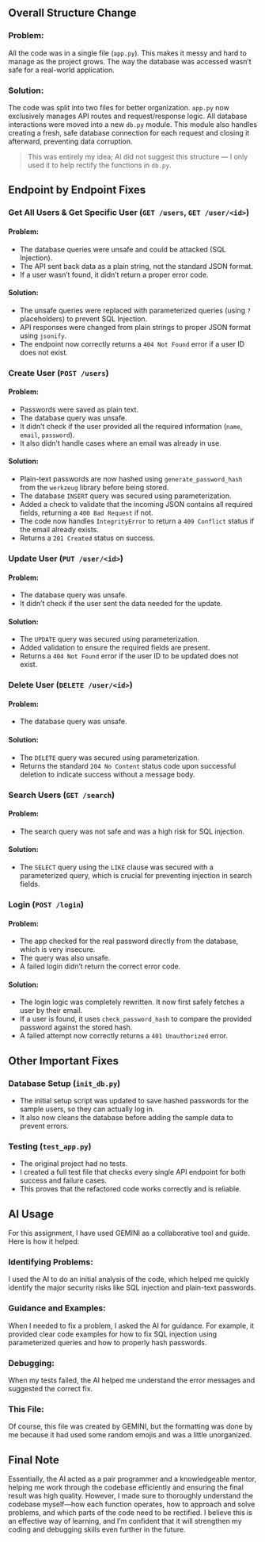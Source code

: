 ## Overall Structure Change

### Problem:
All the code was in a single file (`app.py`). This makes it messy and hard to manage as the project grows. The way the database was accessed wasn’t safe for a real-world application.

### Solution:

The code was split into two files for better organization. `app.py` now exclusively manages API routes and request/response logic. All database interactions were moved into a new `db.py` module. This module also handles creating a fresh, safe database connection for each request and closing it afterward, preventing data corruption.

> This was entirely my idea; AI did not suggest this structure — I only used it to help rectify the functions in `db.py`.

## Endpoint by Endpoint Fixes

### Get All Users & Get Specific User (`GET /users`, `GET /user/<id>`)

#### Problem:
- The database queries were unsafe and could be attacked (SQL Injection).
- The API sent back data as a plain string, not the standard JSON format.
- If a user wasn’t found, it didn’t return a proper error code.

#### Solution:
- The unsafe queries were replaced with parameterized queries (using `?` placeholders) to prevent SQL Injection.
- API responses were changed from plain strings to proper JSON format using `jsonify`.
- The endpoint now correctly returns a `404 Not Found` error if a user ID does not exist.

### Create User (`POST /users`)

#### Problem:
- Passwords were saved as plain text.
- The database query was unsafe.
- It didn’t check if the user provided all the required information (`name`, `email`, `password`).
- It also didn’t handle cases where an email was already in use.

#### Solution:
- Plain-text passwords are now hashed using `generate_password_hash` from the `werkzeug` library before being stored.
- The database `INSERT` query was secured using parameterization.
- Added a check to validate that the incoming JSON contains all required fields, returning a `400 Bad Request` if not.
- The code now handles `IntegrityError` to return a `409 Conflict` status if the email already exists.
- Returns a `201 Created` status on success.

### Update User (`PUT /user/<id>`)

#### Problem:
- The database query was unsafe.
- It didn’t check if the user sent the data needed for the update.

#### Solution:
- The `UPDATE` query was secured using parameterization.
- Added validation to ensure the required fields are present.
- Returns a `404 Not Found` error if the user ID to be updated does not exist.

### Delete User (`DELETE /user/<id>`)

#### Problem:
- The database query was unsafe.

#### Solution:
- The `DELETE` query was secured using parameterization.
- Returns the standard `204 No Content` status code upon successful deletion to indicate success without a message body.

### Search Users (`GET /search`)

#### Problem:
- The search query was not safe and was a high risk for SQL injection.

#### Solution:
- The `SELECT` query using the `LIKE` clause was secured with a parameterized query, which is crucial for preventing injection in search fields.

### Login (`POST /login`)

#### Problem:
- The app checked for the real password directly from the database, which is very insecure.
- The query was also unsafe.
- A failed login didn’t return the correct error code.

#### Solution:
- The login logic was completely rewritten. It now first safely fetches a user by their email.
- If a user is found, it uses `check_password_hash` to compare the provided password against the stored hash.
- A failed attempt now correctly returns a `401 Unauthorized` error.

## Other Important Fixes

### Database Setup (`init_db.py`)

- The initial setup script was updated to save hashed passwords for the sample users, so they can actually log in.
- It also now cleans the database before adding the sample data to prevent errors.

### Testing (`test_app.py`)

- The original project had no tests.
- I created a full test file that checks every single API endpoint for both success and failure cases.
- This proves that the refactored code works correctly and is reliable.

## AI Usage

For this assignment, I have used GEMINI as a collaborative tool and guide. Here is how it helped:

### Identifying Problems:
I used the AI to do an initial analysis of the code, which helped me quickly identify the major security risks like SQL injection and plain-text passwords.

### Guidance and Examples:
When I needed to fix a problem, I asked the AI for guidance. For example, it provided clear code examples for how to fix SQL injection using parameterized queries and how to properly hash passwords.

### Debugging:
When my tests failed, the AI helped me understand the error messages and suggested the correct fix.

### This File:
Of course, this file was created by GEMINI, but the formatting was done by me because it had used some random emojis and was a little unorganized.

## Final Note

Essentially, the AI acted as a pair programmer and a knowledgeable mentor, helping me work through the codebase efficiently and ensuring the final result was high quality. However, I made sure to thoroughly understand the codebase myself—how each function operates, how to approach and solve problems, and which parts of the code need to be rectified. I believe this is an effective way of learning, and I’m confident that it will strengthen my coding and debugging skills even further in the future.